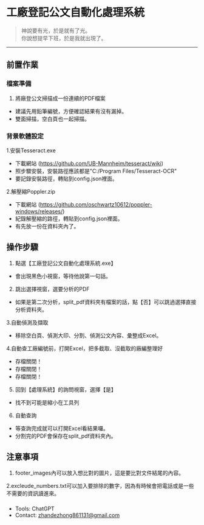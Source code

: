 # 工廠登記公文自動化處理系統

> 神說要有光，於是就有了光。  
> 你說想提早下班，於是我就出現了。


---


## 前置作業
### 檔案準備
1. 將廠登公文掃描成一份連續的PDF檔案
* 建議先用鉛筆編號，方便確認結果有沒有漏掉。
* 雙面掃描，空白頁也一起掃描。  

### 背景軟體設定
1.安裝Tesseract.exe
* 下載網站 (https://github.com/UB-Mannheim/tesseract/wiki)
* 照步驟安裝，安裝路徑應該都是"C:/Program Files/Tesseract-OCR"
* 要記錄安裝路徑，轉貼到config.json裡面。

2.解壓縮Poppler.zip
* 下載網站 (https://github.com/oschwartz10612/poppler-windows/releases/)
* 紀錄解壓縮的路徑，轉貼到config.json裡面。
* 有先放一份在資料夾內了。

## 操作步驟


1. 點選【工廠登記公文自動化處理系統.exe】
* 會出現黑色小視窗，等待他說第一句話。

2. 跳出選擇視窗，選要分析的PDF
* 如果是第二次分析，split_pdf資料夾有檔案的話，點【否】可以跳過選擇直接分析資料夾。

3.自動偵測及擷取
* 移除空白頁、偵測大印、分割、偵測公文內容、彙整成Excel。

4.自動查工廠編號前，打開Excel，把多截取、沒截取的廠編整理好
* 存檔關閉！
* 存檔關閉！
* 存檔關閉！

5. 回到【處理系統】的詢問視窗，選擇【是】
* 找不到可能是縮小在工具列

6. 自動查詢
* 等查詢完成就可以打開Excel看結果囉。
* 分割完的PDF會保存在split_pdf資料夾內。


## 注意事項

1. footer_images內可以放入想比對的圖片，這是要比對文件結尾的內容。  

2.excleude_numbers.txt可以加入要排除的數字，因為有時候會把電話或是一些不需要的資訊讀進來。

### 
* Tools: ChatGPT 
* Contact: zhandezhong861131@gmail.com
